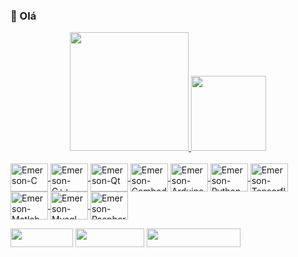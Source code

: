 ### 👋 Olá 

<div align="center">
  <a href="https://github.com/EmersonIsaias">
  <img height="190em" src="https://github-readme-stats.vercel.app/api?username=EmersonIsaias&show_icons=true&theme=dark&include_all_commits=true&count_private=true"/>
  <img height="120em" src="https://github-readme-stats.vercel.app/api/top-langs/?username=EmersonIsaias&&theme=dark&layout=compact&langs_count=7"/>
</div>
  
<div style="display: inline_block"><br>
  <img align="center" alt="Emerson-C" height="45" width="60" src="https://cdn.jsdelivr.net/gh/devicons/devicon/icons/c/c-original.svg">
  <img align="center" alt="Emerson-C++" height="45" width="60" src="https://cdn.jsdelivr.net/gh/devicons/devicon/icons/cplusplus/cplusplus-original.svg">
  <img align="center" alt="Emerson-Qt" height="45" width="60" src="https://cdn.jsdelivr.net/gh/devicons/devicon/icons/qt/qt-original.svg">
  <img align="center" alt="Emerson-Cembedded" height="45" width="60" src="https://cdn.jsdelivr.net/gh/devicons/devicon/icons/embeddedc/embeddedc-original-wordmark.svg">
  <img align="center" alt="Emerson-Arduino" height="45" width="60" src="https://cdn.jsdelivr.net/gh/devicons/devicon/icons/arduino/arduino-original.svg">
  <img align="center" alt="Emerson-Python" height="45" width="60" src="https://cdn.jsdelivr.net/gh/devicons/devicon/icons/python/python-original-wordmark.svg">
  <img align="center" alt="Emerson-Tensorflow" height="45" width="60" src="https://cdn.jsdelivr.net/gh/devicons/devicon/icons/tensorflow/tensorflow-original-wordmark.svg">
  <img align="center" alt="Emerson-Matlab" height="45" width="60" src="https://cdn.jsdelivr.net/gh/devicons/devicon/icons/matlab/matlab-original.svg">
  <img align="center" alt="Emerson-Mysql" height="45" width="60" src="https://cdn.jsdelivr.net/gh/devicons/devicon/icons/mysql/mysql-original-wordmark.svg">
  <img align="center" alt="Emerson-Raspberrypi" height="45" width="60" src="https://cdn.jsdelivr.net/gh/devicons/devicon/icons/raspberrypi/raspberrypi-original.svg">
</div>

<div> 
  <p></p>
  <a href = "mailto:emerson.isaias@acad.ufsm.br" ><img src="https://img.shields.io/badge/-Gmail-%23333?style=for-the-badge&logo=gmail&logoColor=white" target="_blank" height="30" width="100"></a>
  <a href="https://www.linkedin.com/in/emerson-isaias-6abb35137" target="_blank"><img src="https://img.shields.io/badge/-LinkedIn-%230077B5?style=for-the-badge&logo=linkedin&logoColor=white" target="_blank" height="30" width="110"></a>
  <a href="http://lattes.cnpq.br/8049861261405509" target="_blank"><img src="https://img.shields.io/badge/Curr%C3%ADculo-Lattes-blue" target="_blank" height="30" width="150"></a>
</div>
